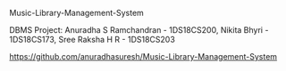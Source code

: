 Music-Library-Management-System

DBMS Project: 
Anuradha S Ramchandran - 1DS18CS200, 
Nikita Bhyri - 1DS18CS173,
Sree Raksha H R - 1DS18CS203

https://github.com/anuradhasuresh/Music-Library-Management-System
